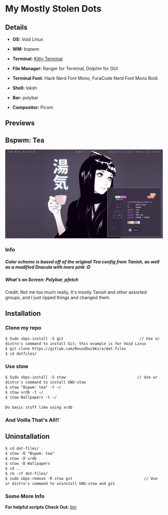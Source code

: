# My Mostly Stolen Dots

## Details


* **OS:** Void Linux
 
* **WM:** bspwm
 
* **Terminal:** [Kitty Terminal](https://sw.kovidgoyal.net/kitty/)

*  **File Manager:** Ranger for Terminal, Dolphin for GUI
 
* **Terminal Font:** Hack Nerd Font Mono, FuraCode Nerd Font Mono Bold
 
* **Shell:** loksh
 
* **Bar:** polybar
 
* **Compositor:** Picom
 
## Previews

## Bspwm: Tea
![preview-Bspwm](Screenshots/bspwm:Tea.png)
### Info
##### Color scheme is based off of the original Tea config from Tanish, as well as a modified Dracula with more pink :D
##### What's on Screen: Polybar, pfetch
Credit: Not me too much really, it's mostly Tanish and other assorted groups, and I just ripped things and changed them.


## Installation

### **Clone my repo**
```
$ Sudo xbps-install -S git                                  // Use ur distro's command to install Git; this example is for Void Linux
$ git clone https://gitlab.com/RoundDuckKira/dot-files
$ cd dotfiles/
``` 

### **Use stow**
```
$ Sudo xbps-install -S stow                                // Use ur distro's command to install GNU-stow
$ stow "Bspwm: tea" -t ~/
$ stow xrdb -t ~/
$ stow Wallpapers -t ~/

Do basic stuff like using xrdb
```

### **And Voilla That's All!!**`

## Uninstallation
```
$ cd dot-files/
$ stow -D "Bspwm: tea"
$ stow -D xrdb
$ stow -D Wallpapers
$ cd ..
$ rm -rf dot-files/
$ sudo xbps-remove -R stow git                                // Use ur distro's command to uninstall GNU-stow and git
```

### Some More Info
**For helpful scripts Check Out:** [bin](https://gitlab.com/Tanish2002/dot-files/-/tree/master/bin%2Fbin) <br />

